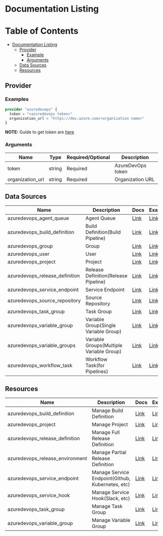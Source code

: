 # Documentation Listing

Table of Contents
=================

   * [Documentation Listing](#documentation-listing)
      * [Provider](#provider)
        * [Example](#example)
        * [Arguments](#arguments)
      * [Data Sources](#data-sources)
      * [Resources](#resources)

## Provider

### Examples

```terraform
provider "azuredevops" {
  token = "<azuredevops token>"
  organization_url = "https://dev.azure.com/<organization name>"
}
```

**NOTE:** Guide to get token are [here](../../examples/)

### Arguments

| Name | Type | Required/Optional | Description |
|------|------|-------------------|-------------|
| token | string | Required | AzureDevOps token |
| organization_url | string | Required | Organization URL |

## Data Sources

| Name | Description | Docs | Examples |
|------|-------------|------|----------|
| azuredevops_agent_queue | Agent Queue | [Link](./d/agent_queue.md) | [Link](../examples/d/agent_queue/main.tf) |
| azuredevops_build_definition | Build Definition(Build Pipeline) | [Link](./d/build_definition.md) | [Link](../examples/d/build_definition/main.tf) |
| azuredevops_group | Group | [Link](./d/group.md) | [Link](../examples/d/group/main.tf) |
| azuredevops_user | User | [Link](./d/user.md) | [Link](../examples/d/user/main.tf) |
| azuredevops_project | Project | [Link](./d/project.md) | [Link](../examples/d/project/main.tf) |
| azuredevops_release_definition | Release Definition(Release Pipeline) | [Link](./d/release_definition.md) | [Link](../examples/d/release_definition/main.tf) |
| azuredevops_service_endpoint | Service Endpoint | [Link](./d/service_endpoint.md) | [Link](../examples/d/service_endpoint/main.tf) |
| azuredevops_source_repository | Source Repository | [Link](./d/source_repository.md) | [Link](../examples/d/source_repository/main.tf) |
| azuredevops_task_group | Task Group | [Link](./d/task_group.md) | [Link](../examples/d/task_group/main.tf) |
| azuredevops_variable_group | Variable Group(Single Variable Group) | [Link](./d/variable_group.md) | [Link](../examples/d/variable_group/main.tf) |
| azuredevops_variable_groups | Variable Groups(Multiple Variable Group) | [Link](./d/variable_groups.md) | [Link](../examples/d/variable_groups/main.tf) |
| azuredevops_workflow_task | Workflow Task(for Pipelines) | [Link](./d/workflow_task.md) | [Link](../examples/d/workflow_task/main.tf) |

## Resources

| Name | Description | Docs | Examples |
|------|-------------|------|----------|
| azuredevops_build_definition | Manage Build Definition | [Link](./r/build_definition.md) | [Link](../examples/r/build_definition/main.tf) |
| azuredevops_project | Manage Project | [Link](./r/project.md) | [Link](../examples/r/project/main.tf) |
| azuredevops_release_definition | Manage Full Release Definition | [Link](./r/release_definition.md) | [Link](../examples/r/release_definition/main.tf) |
| azuredevops_release_environment | Manage Partial Release Definition | [Link](./r/release_environment.md) | [Link](../examples/r/release_environment/main.tf) |
| azuredevops_service_endpoint | Manage Service Endpoint(Github, Kubernetes, etc) | [Link](./r/service_endpoint.md) | [Link](../examples/r/service_endpoint/main.tf) |
| azuredevops_service_hook | Manage Service Hook(Slack, etc) | [Link](./r/service_hook.md) | [Link](../examples/r/service_hook/main.tf) |
| azuredevops_task_group | Manage Task Group | [Link](./r/task_group.md) | [Link](../examples/r/task_group/main.tf) |
| azuredevops_variable_group | Manage Variable Group | [Link](./r/variable_group.md) | [Link](../examples/r/variable_group/main.tf) |
